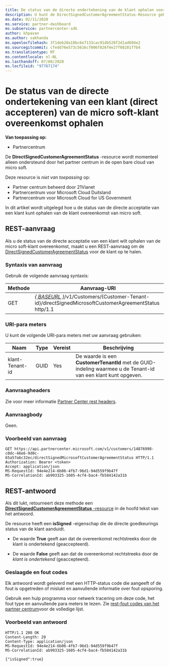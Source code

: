 ```yaml
---
title: De status van de directe ondertekening van de klant ophalen voor de micro soft-klant overeenkomst.
description: U kunt de DirectSignedCustomerAgreementStatus-Resource gebruiken om de status van de directe ondertekening (directe acceptatie) van een klant van de micro soft-klant overeenkomst te verkrijgen.
ms.date: 02/11/2020
ms.service: partner-dashboard
ms.subservice: partnercenter-sdk
author: khpavan
ms.author: sakhanda
ms.openlocfilehash: 3f1deb20a18bc6e7133cac91db528f2d1ad694e2
ms.sourcegitcommit: cfedd76e573c5616cf006f826f4e27f08281f7b4
ms.translationtype: MT
ms.contentlocale: nl-NL
ms.lasthandoff: 07/08/2020
ms.locfileid: "97767174"
---
```

# <a name="get-the-status-of-a-customers-direct-signing-direct-acceptance-of-microsoft-customer-agreement"></a>De status van de directe ondertekening van een klant (direct accepteren) van de micro soft-klant overeenkomst ophalen

**Van toepassing op:**

- Partnercentrum

De **DirectSignedCustomerAgreementStatus** -resource wordt momenteel alleen ondersteund door het partner centrum in de open bare cloud van micro soft.

Deze resource is *niet van toepassing* op:

- Partner centrum beheerd door 21Vianet
- Partnercentrum voor Microsoft Cloud Duitsland
- Partnercentrum voor Microsoft Cloud for US Government

In dit artikel wordt uitgelegd hoe u de status van de directe acceptatie van een klant kunt ophalen van de klant overeenkomst van micro soft.

## <a name="rest-request"></a>REST-aanvraag

Als u de status van de directe acceptatie van een klant wilt ophalen van de micro soft-klant overeenkomst, maakt u een REST-aanvraag om de [DirectSignedCustomerAgreementStatus](./customer-agreement-direct-sign-status-resource.md) voor de klant op te halen.

### <a name="request-syntax"></a>Syntaxis van aanvraag

Gebruik de volgende aanvraag syntaxis:

| Methode | Aanvraag-URI                                                                                      |
|--------|--------------------------------------------------------------------------------------------------|
| GET    | [*\{ BASEURL \}*](partner-center-rest-urls.md)/v1/Customers/{Customer-Tenant-id}/directSignedMicrosoftCustomerAgreementStatus http/1.1 |

### <a name="uri-parameters"></a>URI-para meters

U kunt de volgende URI-para meters met uw aanvraag gebruiken:

| Naam             | Type | Vereist | Beschrijving                                                                               |
|------------------|------|----------|-------------------------------------------------------------------------------------------|
| klant-Tenant-id | GUID | Yes | De waarde is een **CustomerTenantId** met de GUID-indeling waarmee u de Tenant-id van een klant kunt opgeven. |

### <a name="request-headers"></a>Aanvraagheaders

Zie voor meer informatie [Partner Center rest headers](headers.md).

### <a name="request-body"></a>Aanvraagbody

Geen.

### <a name="request-example"></a>Voorbeeld van aanvraag

```http
GET https://api.partnercenter.microsoft.com/v1/customers/14876998-c0dc-46e6-9d0c-65a57a6c32ec/directSignedMicrosoftCustomerAgreementStatus HTTP/1.1
Authorization: Bearer <token>
Accept: application/json
MS-RequestId: 94e4e214-6b06-4fb7-96d1-94d559f9b47f
MS-CorrelationId: ab993325-1605-4cf4-bac4-fb584142a31b
```

## <a name="rest-response"></a>REST-antwoord

Als dit lukt, retourneert deze methode een [ **DirectSignedCustomerAgreementStatus** -resource](./customer-agreement-direct-sign-status-resource.md) in de hoofd tekst van het antwoord.

De resource heeft een **isSigned** -eigenschap die de directe goedkeurings status van de klant aanduidt.

- De waarde **True** geeft aan dat de overeenkomst rechtstreeks door de klant is ondertekend (geaccepteerd).

- De waarde **False** geeft aan dat de overeenkomst rechtstreeks door de *klant is ondertekend* (geaccepteerd).

### <a name="response-success-and-error-codes"></a>Geslaagde en fout codes

Elk antwoord wordt geleverd met een HTTP-status code die aangeeft of de fout is opgetreden of mislukt en aanvullende informatie over fout opsporing.

Gebruik een hulp programma voor netwerk tracering om deze code, het fout type en aanvullende para meters te lezen. Zie [rest-fout codes van het partner centrum](error-codes.md)voor de volledige lijst.

### <a name="response-example"></a>Voorbeeld van antwoord

```http
HTTP/1.1 200 OK
Content-Length: 20
Content-Type: application/json
MS-RequestId: 94e4e214-6b06-4fb7-96d1-94d559f9b47f
MS-CorrelationId: ab993325-1605-4cf4-bac4-fb584142a31b

{"isSigned":true}
```
